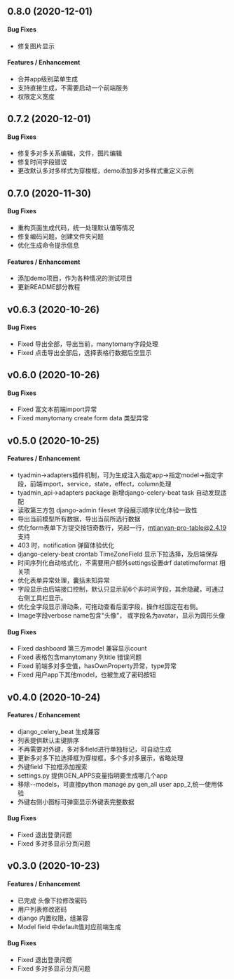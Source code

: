 ## 0.8.0 (2020-12-01)

#### Bug Fixes

- 修复图片显示

#### Features / Enhancement

- 合并app级别菜单生成
- 支持直接生成，不需要启动一个前端服务
- 权限定义宽度

## 0.7.2 (2020-12-01)

#### Bug Fixes

- 修复多对多关系编辑，文件，图片编辑
- 修复时间字段错误
- 更改默认多对多样式为穿梭框，demo添加多对多样式重定义示例

## 0.7.0 (2020-11-30)

#### Bug Fixes

- 重构页面生成代码，统一处理默认值等情况
- 修复编码问题，创建文件夹问题
- 优化生成命令提示信息

#### Features / Enhancement

- 添加demo项目，作为各种情况的测试项目
- 更新README部分教程

## v0.6.3 (2020-10-26)

#### Bug Fixes
- Fixed 导出全部，导出当前，manytomany字段处理
- Fixed 点击导出全部后，选择表格行数据后空显示

## v0.6.0 (2020-10-26)

#### Bug Fixes
- Fixed 富文本前端import异常
- Fixed manytomany create form data 类型异常

## v0.5.0 (2020-10-25)

#### Features / Enhancement
- tyadmin->adapters插件机制，可为生成注入指定app->指定model->指定字段，前端import，service，state，effect，column处理
- tyadmin_api->adapters package 新增django-celery-beat task 自动发现适配
- 读取第三方包 django-admin fileset 字段展示顺序优化体验一致性
- 导出当前模型所有数据，导出当前所选行数据
- 优化form表单下方提交按钮奇数行，另起一行，mtianyan-pro-table@2.4.19 支持
- 403 时，notification 弹窗体验优化
- django-celery-beat crontab TimeZoneField 显示下拉选择，及后端保存
- 时间序列化自动格式化，不需要用户额外settings设置drf datetimeformat 相关项
- 优化表单异常处理，囊括未知异常
- 字段显示由后端接口控制，默认只显示前6个非时间字段，其余隐藏，可通过右侧工具栏显示。
- 优化全字段显示滑动条，可拖动查看后面字段，操作栏固定在右侧。
- Image字段verbose name包含"头像"， 或字段名为avatar，显示为圆形头像

#### Bug Fixes
- Fixed dashboard 第三方model 兼容显示count
- Fixed 表格包含manytomany 列title 错误问题
- Fixed 前端多对多空值，hasOwnProperty异常，type异常
- Fixed 用户app下其他model，也被生成了密码按钮

## v0.4.0 (2020-10-24)

#### Features / Enhancement
- django_celery_beat 生成兼容
- 列表提供默认主键排序
- 不再需要对外键，多对多field进行单独标记，可自动生成
- 更新多对多下拉选择框为穿梭框，多个多对多展示，省略处理
- 外键field 下拉框添加搜索
- settings.py 提供GEN_APPS变量指明要生成哪几个app
- 移除--models，可直接python manage.py gen_all user app_2,统一使用体验
- 外键右侧小图标可弹窗显示外键表完整数据

#### Bug Fixes
- Fixed 退出登录问题
- Fixed 多对多显示分页问题


## v0.3.0 (2020-10-23)

#### Features / Enhancement
- 已完成 头像下拉修改密码
- 用户列表修改密码
- django 内置权限，组兼容
- Model field 中default值对应前端生成

#### Bug Fixes
- Fixed 退出登录问题
- Fixed 多对多显示分页问题